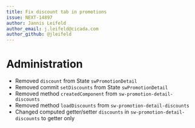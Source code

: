 ```yaml
---
title: Fix discount tab in promotions
issue: NEXT-14897
author: Jannis Leifeld
author_email: j.leifeld@cicada.com 
author_github: @jleifeld
---
```

# Administration
* Removed `discount` from State `swPromotionDetail`
* Removed commit `setDiscounts` from State `swPromotionDetail`
* Removed method `createdComponent` from `sw-promotion-detail-discounts`
* Removed method `loadDiscounts` from `sw-promotion-detail-discounts`
* Changed computed getter/setter `discounts` in `sw-promotion-detail-discounts` to getter only
